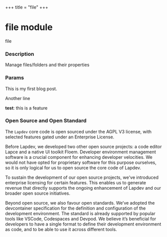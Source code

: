 +++
title = "file"
+++

# file module

file

### Description

Manage files/folders and their properties

### Params

This is my first blog post.

Another line

**test**: this is a feature

### Open Source and Open Standard

The `Lapdev` core code is open sourced under the AGPL V3 license, with selected features gated under an Enterprise License.

Before Lapdev, we developed two other open source projects: a code editor Lapce and a native UI toolkit Floem.
Developer environment management software is a crucial component for enhancing developer velocities.
We would not have opted for proprietary software for this purpose ourselves, so it is only logical for us to open source the core code of Lapdev.

To sustain the development of our open source projects, we've introduced enterprise licensing for certain features.
This enables us to generate revenue that directly supports the ongoing enhancement of Lapdev and our broader open source initiatives.

Beyond open source, we also favour open standards.
We’ve adopted the devcontainer specification for the definition and configuration of the development environment.
The standard is already supported by popular tools like VSCode, Codespaces and Devpod.
We believe it’s beneficial for developers to have a single format to define their development environment as code,
and to be able to use it across different tools.